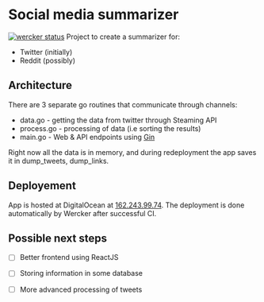 Social media summarizer
===
[![wercker status](https://app.wercker.com/status/47e29fd42244d65e3e738ccb7c6bc3e2/m/master "wercker status")](https://app.wercker.com/project/bykey/47e29fd42244d65e3e738ccb7c6bc3e2)
Project to create a summarizer for:
* Twitter (initially)
* Reddit (possibly)

Architecture
---

There are 3 separate go routines that communicate through channels:

* data.go - getting the data from twitter through Steaming API
* process.go - processing of data (i.e sorting the results)
* main.go - Web & API endpoints using [Gin](https://github.com/gin-gonic/gin)

Right now all the data is in memory, and during redeployment the app saves it in dump_tweets, dump_links.

Deployement
---

App is hosted at DigitalOcean at [162.243.99.74](https://162.243.99.74:8080). The deployment is done automatically by Wercker after successful CI.

Possible next steps
---
- [ ] Better frontend using ReactJS
- [ ] Storing information in some database
- [ ] More advanced processing of tweets

